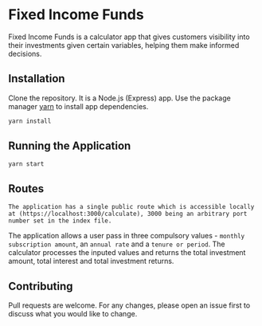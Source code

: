 # Fixed Income Funds

Fixed Income Funds is a calculator app that gives customers visibility into their investments given certain variables, helping them make informed decisions.

## Installation

Clone the repository.
It is a Node.js (Express) app.
Use the package manager [yarn](https://yarnpkg.com) to install app dependencies.

```bash
yarn install
```

## Running the Application

```
yarn start
```

## Routes

```
The application has a single public route which is accessible locally at (https://localhost:3000/calculate), 3000 being an arbitrary port number set in the index file.
```

The application allows a user pass in three compulsory values - `monthly subscription amount`, an `annual rate` and a `tenure or period`.
The calculator processes the inputed values and returns the total investment amount, total interest and total investment returns.

## Contributing
Pull requests are welcome. For any changes, please open an issue first to discuss what you would like to change.

